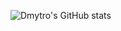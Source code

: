 ![Dmytro's GitHub stats](https://denvercoder1-github-readme-stats.vercel.app/api/?username=dmytrodruppovd&show_icons=true&count_private=true&theme=dark&hide_border=true&bg_color=151515&title_color=f2f2f2&icon_color=79fe96)


